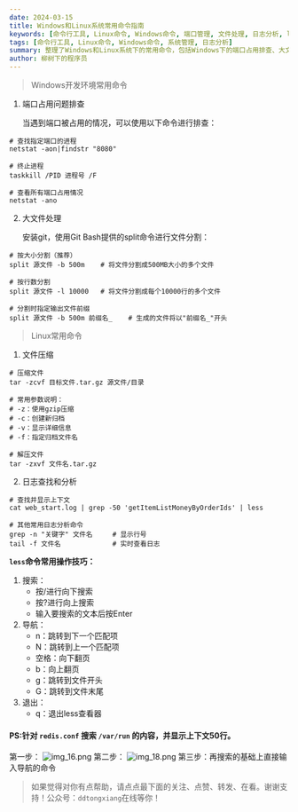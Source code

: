 ```yaml
---
date: 2024-03-15
title: Windows和Linux系统常用命令指南
keywords: [命令行工具, Linux命令, Windows命令, 端口管理, 文件处理, 日志分析, less命令, 系统管理]
tags: [命令行工具, Linux命令, Windows命令, 系统管理, 日志分析]
summary: 整理了Windows和Linux系统下的常用命令，包括Windows下的端口占用排查、大文件分割处理，以及Linux下的文件压缩、日志查找分析等实用操作。特别介绍了less命令的常用操作技巧。
author: 柳树下的程序员
---
```


>Windows开发环境常用命令

1. 端口占用问题排查

   当遇到端口被占用的情况，可以使用以下命令进行排查：

```shell
# 查找指定端口的进程
netstat -aon|findstr "8080"

# 终止进程
taskkill /PID 进程号 /F

# 查看所有端口占用情况
netstat -ano

```

2. 大文件处理

   安装git，使用Git Bash提供的split命令进行文件分割：

```shell
# 按大小分割（推荐）
split 源文件 -b 500m    # 将文件分割成500MB大小的多个文件

# 按行数分割
split 源文件 -l 10000   # 将文件分割成每个10000行的多个文件

# 分割时指定输出文件前缀
split 源文件 -b 500m 前缀名_    # 生成的文件将以"前缀名_"开头
```

>Linux常用命令

1. 文件压缩

```shell
# 压缩文件
tar -zcvf 目标文件.tar.gz 源文件/目录

# 常用参数说明：
# -z：使用gzip压缩
# -c：创建新归档
# -v：显示详细信息
# -f：指定归档文件名

# 解压文件
tar -zxvf 文件名.tar.gz
```

2. 日志查找和分析

```shell
# 查找并显示上下文
cat web_start.log | grep -50 'getItemListMoneyByOrderIds' | less

# 其他常用日志分析命令
grep -n "关键字" 文件名     # 显示行号
tail -f 文件名             # 实时查看日志
```

**`less`命令常用操作技巧：**

1. 搜索：
    - 按/进行向下搜索
    - 按?进行向上搜索
    - 输入要搜索的文本后按Enter
2. 导航：
    - n：跳转到下一个匹配项
    - N：跳转到上一个匹配项
    - 空格：向下翻页
    - b：向上翻页
    - g：跳转到文件开头
    - G：跳转到文件末尾
3. 退出：
    - q：退出less查看器

#### PS:针对 `redis.conf` 搜索 ``/var/run`` 的内容，并显示上下文50行。

第一步：
![img_16.png](img_16.png)
第二步：
![img_18.png](img_18.png)
第三步：再搜索的基础上直接输入导航的命令


> 如果觉得对你有点帮助，请点点最下面的关注、点赞、转发、在看。谢谢支持！公众号：`ddtongxiang`在线等你！